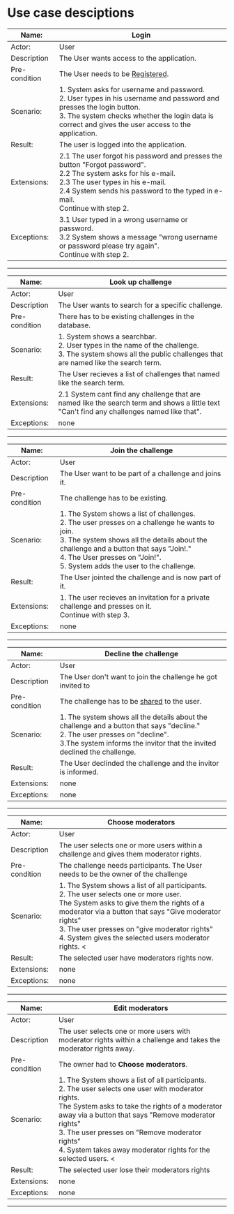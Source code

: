 # Use case desciptions
| Name:| Login |
|---     |---        |
| Actor: | User |
| Description | The User wants access to the application. |
| Pre-condition | The User needs to be <u>Registered</u>. |
| Scenario: |  1. System asks for username and password.  <br>2. User types in his username and password and presses the login button. <br>3. The system checks whether the login data is correct and gives the user access to the application. |
| Result: | The user is logged into the application. |
| Extensions: | 2.1 The user forgot his password and presses the button "Forgot password". <br> 2.2 The system asks for his e-mail. <br> 2.3 The user types in his e-mail. <br> 2.4 System sends his password to the typed in e-mail. <br> Continue with step 2.|
| Exceptions: | 3.1 User typed in a wrong username or password.  <br>3.2 System shows a message "wrong username or password please try again".<br> Continue with step 2.|
----------------------------------------------

| Name:| Look up challenge |
|---     |---        |
| Actor: | User |
| Description | The User wants to search for a specific challenge. |
| Pre-condition | There has to be existing challenges in the database.|
| Scenario: |  1. System shows a searchbar. <br> 2. User types in the name of the challenge. <br>3. The system shows all the public challenges that are named like the search term.|
| Result: | The User recieves a list of challenges that named like the search term. |
| Extensions: | 2.1 System cant find any challenge that are named like the search term and shows a little text "Can't find any challenges named like that".|
| Exceptions: | none |
----------------------------------------------

| Name:| Join the challenge |
|---     |---        |
| Actor: | User |
| Description | The User want to be part of a challenge and joins it. |
| Pre-condition | The challenge has to be existing.|
| Scenario: |  1. The System shows a list of challenges. <br> 2. The user presses on a challenge he wants to join. <br> 3. The system shows all the details about the challenge and a button that says "Join!." <br> 4. The User presses on "Join!". <br> 5. System adds the user to the challenge.|
| Result: | The User jointed the challenge and is now part of it. |
| Extensions: | 1. The user recieves an invitation for a private challenge and presses on it. <br> Continue with step 3.|
| Exceptions: | none |
----------------------------------------------

| Name:| Decline the challenge |
|---     |---        |
| Actor: | User |
| Description | The User don't want to join the challenge he got invited to |
| Pre-condition | The challenge has to be <u>shared</u> to the user.|
| Scenario: |  1. The system shows all the details about the challenge and a button that says "decline."<br> 2. The user presses on "decline". <br> 3.The system informs the invitor that the invited declined the challenge.|
| Result: | The User declinded the challenge and the invitor is informed. |
| Extensions: | none |
| Exceptions: | none |
----------------------------------------------

| Name:| Choose moderators |
|---     |---        |
| Actor: | User |
| Description | The user selects one or more users within a challenge and gives them moderator rights. |
| Pre-condition | The challenge needs participants. The User needs to be the owner of the challenge |
| Scenario: |  1. The System shows a list of all participants. <br> 2. The user selects one or more user. <br> The System asks to give them the rights of a moderator via a button that says "Give moderator rights" <br> 3. The user presses on "give moderator rights" <br> 4. System gives the selected users moderator rights. <|
| Result: | The selected user have moderators rights now. |
| Extensions: | none |
| Exceptions: | none |
----------------------------------------------

| Name:| Edit moderators |
|---     |---        |
| Actor: | User |
| Description | The user selects one or more users with moderator rights within a challenge and takes the moderator rights away. |
| Pre-condition | The owner had to __Choose moderators__. |
| Scenario: |  1. The System shows a list of all participants. <br> 2. The user selects one user with moderator rights. <br> The System asks to take the rights of a moderator away via a button that says "Remove moderator rights" <br> 3. The user presses on "Remove moderator rights" <br> 4. System takes away moderator rights for the selected users. <|
| Result: | The selected user lose their moderators rights |
| Extensions: | none |
| Exceptions: | none |
----------------------------------------------

